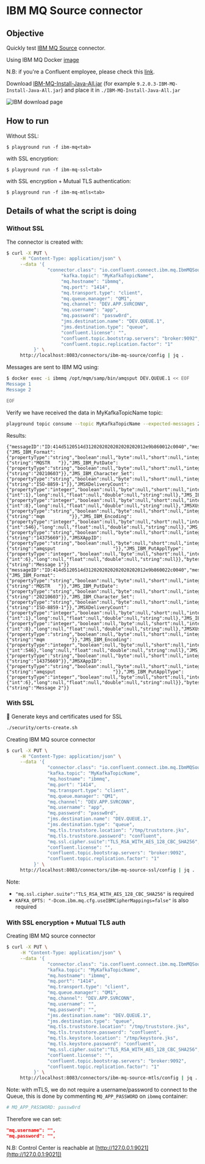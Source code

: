 # IBM MQ Source connector



## Objective

Quickly test [IBM MQ Source](https://docs.confluent.io/kafka-connect-ibmmq-source/current/overview.html) connector.

Using IBM MQ Docker [image](https://hub.docker.com/r/ibmcom/mq/)

N.B: if you're a Confluent employee, please check this [link](https://confluent.slack.com/archives/C0116NM415F/p1636391410032900).

Download [IBM-MQ-Install-Java-All.jar](https://ibm.biz/mq92javaclient) (for example `9.2.0.3-IBM-MQ-Install-Java-All.jar`) and place it in `./IBM-MQ-Install-Java-All.jar`

![IBM download page](Screenshot1.png)

## How to run

Without SSL:

```
$ playground run -f ibm-mq<tab>
```

with SSL encryption:

```
$ playground run -f ibm-mq-ssl<tab>
```

with SSL encryption + Mutual TLS authentication:

```
$ playground run -f ibm-mq-mtls<tab>
```

## Details of what the script is doing

### Without SSL

The connector is created with:

```bash
$ curl -X PUT \
     -H "Content-Type: application/json" \
     --data '{
               "connector.class": "io.confluent.connect.ibm.mq.IbmMQSourceConnector",
                    "kafka.topic": "MyKafkaTopicName",
                    "mq.hostname": "ibmmq",
                    "mq.port": "1414",
                    "mq.transport.type": "client",
                    "mq.queue.manager": "QM1",
                    "mq.channel": "DEV.APP.SVRCONN",
                    "mq.username": "app",
                    "mq.password": "passw0rd",
                    "jms.destination.name": "DEV.QUEUE.1",
                    "jms.destination.type": "queue",
                    "confluent.license": "",
                    "confluent.topic.bootstrap.servers": "broker:9092",
                    "confluent.topic.replication.factor": "1"
          }' \
     http://localhost:8083/connectors/ibm-mq-source/config | jq .
```

Messages are sent to IBM MQ using:

```bash
$ docker exec -i ibmmq /opt/mqm/samp/bin/amqsput DEV.QUEUE.1 << EOF
Message 1
Message 2

EOF
```

Verify we have received the data in MyKafkaTopicName topic:

```bash
playground topic consume --topic MyKafkaTopicName --expected-messages 2
```

Results:

```
{"messageID":"ID:414d5120514d3120202020202020202012e9b860012c0040","messageType":"text","timestamp":1622731076690,"deliveryMode":1,"correlationID":null,"replyTo":null,"destination":null,"redelivered":false,"type":null,"expiration":0,"priority":0,"properties":{"JMS_IBM_Format":{"propertyType":"string","boolean":null,"byte":null,"short":null,"integer":null,"long":null,"float":null,"double":null,"string":{"string":"MQSTR   "}},"JMS_IBM_PutDate":{"propertyType":"string","boolean":null,"byte":null,"short":null,"integer":null,"long":null,"float":null,"double":null,"string":{"string":"20210603"}},"JMS_IBM_Character_Set":{"propertyType":"string","boolean":null,"byte":null,"short":null,"integer":null,"long":null,"float":null,"double":null,"string":{"string":"ISO-8859-1"}},"JMSXDeliveryCount":{"propertyType":"integer","boolean":null,"byte":null,"short":null,"integer":{"int":1},"long":null,"float":null,"double":null,"string":null},"JMS_IBM_MsgType":{"propertyType":"integer","boolean":null,"byte":null,"short":null,"integer":{"int":8},"long":null,"float":null,"double":null,"string":null},"JMSXUserID":{"propertyType":"string","boolean":null,"byte":null,"short":null,"integer":null,"long":null,"float":null,"double":null,"string":{"string":"mqm         "}},"JMS_IBM_Encoding":{"propertyType":"integer","boolean":null,"byte":null,"short":null,"integer":{"int":546},"long":null,"float":null,"double":null,"string":null},"JMS_IBM_PutTime":{"propertyType":"string","boolean":null,"byte":null,"short":null,"integer":null,"long":null,"float":null,"double":null,"string":{"string":"14375669"}},"JMSXAppID":{"propertyType":"string","boolean":null,"byte":null,"short":null,"integer":null,"long":null,"float":null,"double":null,"string":{"string":"amqsput                     "}},"JMS_IBM_PutApplType":{"propertyType":"integer","boolean":null,"byte":null,"short":null,"integer":{"int":6},"long":null,"float":null,"double":null,"string":null}},"bytes":null,"map":null,"text":{"string":"Message 1"}}
{"messageID":"ID:414d5120514d3120202020202020202012e9b860022c0040","messageType":"text","timestamp":1622731076690,"deliveryMode":1,"correlationID":null,"replyTo":null,"destination":null,"redelivered":false,"type":null,"expiration":0,"priority":0,"properties":{"JMS_IBM_Format":{"propertyType":"string","boolean":null,"byte":null,"short":null,"integer":null,"long":null,"float":null,"double":null,"string":{"string":"MQSTR   "}},"JMS_IBM_PutDate":{"propertyType":"string","boolean":null,"byte":null,"short":null,"integer":null,"long":null,"float":null,"double":null,"string":{"string":"20210603"}},"JMS_IBM_Character_Set":{"propertyType":"string","boolean":null,"byte":null,"short":null,"integer":null,"long":null,"float":null,"double":null,"string":{"string":"ISO-8859-1"}},"JMSXDeliveryCount":{"propertyType":"integer","boolean":null,"byte":null,"short":null,"integer":{"int":1},"long":null,"float":null,"double":null,"string":null},"JMS_IBM_MsgType":{"propertyType":"integer","boolean":null,"byte":null,"short":null,"integer":{"int":8},"long":null,"float":null,"double":null,"string":null},"JMSXUserID":{"propertyType":"string","boolean":null,"byte":null,"short":null,"integer":null,"long":null,"float":null,"double":null,"string":{"string":"mqm         "}},"JMS_IBM_Encoding":{"propertyType":"integer","boolean":null,"byte":null,"short":null,"integer":{"int":546},"long":null,"float":null,"double":null,"string":null},"JMS_IBM_PutTime":{"propertyType":"string","boolean":null,"byte":null,"short":null,"integer":null,"long":null,"float":null,"double":null,"string":{"string":"14375669"}},"JMSXAppID":{"propertyType":"string","boolean":null,"byte":null,"short":null,"integer":null,"long":null,"float":null,"double":null,"string":{"string":"amqsput                     "}},"JMS_IBM_PutApplType":{"propertyType":"integer","boolean":null,"byte":null,"short":null,"integer":{"int":6},"long":null,"float":null,"double":null,"string":null}},"bytes":null,"map":null,"text":{"string":"Message 2"}}
```

### With SSL

🔐 Generate keys and certificates used for SSL

```bash
./security/certs-create.sh
```

Creating IBM MQ source connector

```bash
$ curl -X PUT \
     -H "Content-Type: application/json" \
     --data '{
               "connector.class": "io.confluent.connect.ibm.mq.IbmMQSourceConnector",
               "kafka.topic": "MyKafkaTopicName",
               "mq.hostname": "ibmmq",
               "mq.port": "1414",
               "mq.transport.type": "client",
               "mq.queue.manager": "QM1",
               "mq.channel": "DEV.APP.SVRCONN",
               "mq.username": "app",
               "mq.password": "passw0rd",
               "jms.destination.name": "DEV.QUEUE.1",
               "jms.destination.type": "queue",
               "mq.tls.truststore.location": "/tmp/truststore.jks",
               "mq.tls.truststore.password": "confluent",
               "mq.ssl.cipher.suite":"TLS_RSA_WITH_AES_128_CBC_SHA256",
               "confluent.license": "",
               "confluent.topic.bootstrap.servers": "broker:9092",
               "confluent.topic.replication.factor": "1"
          }' \
     http://localhost:8083/connectors/ibm-mq-source-ssl/config | jq .
```

Note:

* `"mq.ssl.cipher.suite":"TLS_RSA_WITH_AES_128_CBC_SHA256"` is required
* `KAFKA_OPTS: "-Dcom.ibm.mq.cfg.useIBMCipherMappings=false"` is also required

### With SSL encryption + Mutual TLS auth

Creating IBM MQ source connector

```bash
$ curl -X PUT \
     -H "Content-Type: application/json" \
     --data '{
               "connector.class": "io.confluent.connect.ibm.mq.IbmMQSourceConnector",
               "kafka.topic": "MyKafkaTopicName",
               "mq.hostname": "ibmmq",
               "mq.port": "1414",
               "mq.transport.type": "client",
               "mq.queue.manager": "QM1",
               "mq.channel": "DEV.APP.SVRCONN",
               "mq.username": "",
               "mq.password": "",
               "jms.destination.name": "DEV.QUEUE.1",
               "jms.destination.type": "queue",
               "mq.tls.truststore.location": "/tmp/truststore.jks",
               "mq.tls.truststore.password": "confluent",
               "mq.tls.keystore.location": "/tmp/keystore.jks",
               "mq.tls.keystore.password": "confluent",
               "mq.ssl.cipher.suite":"TLS_RSA_WITH_AES_128_CBC_SHA256",
               "confluent.license": "",
               "confluent.topic.bootstrap.servers": "broker:9092",
               "confluent.topic.replication.factor": "1"
          }' \
     http://localhost:8083/connectors/ibm-mq-source-mtls/config | jq .
```

Note: with mTLS, we do not require a username/password to connect to the Queue, this is done by commenting `MQ_APP_PASSWORD` on `ibmmq` container:

```yml
# MQ_APP_PASSWORD: passw0rd
```

Therefore we can set:

```json
"mq.username": "",
"mq.password": "",
```

N.B: Control Center is reachable at [http://127.0.0.1:9021](http://127.0.0.1:9021])
